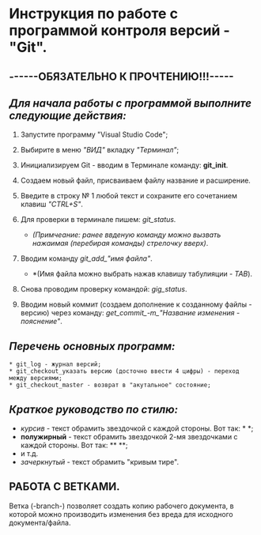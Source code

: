# Инструкция по работе с программой контроля версий - **"Git".**
## ------**ОБЯЗАТЕЛЬНО К ПРОЧТЕНИЮ!!!**-----
              
## *Для начала работы с программой выполните следующие действия:*
1. Запустите программу "Visual Studio Code";
2. Выбирите в меню *"ВИД"* вкладку *"Терминал"*;
3. Инициализируем Git - вводим в Терминале команду: **git_init**.
4. Создаем новый файл, присваиваем файлу название и расширение.
5. Введите в строку № 1 любой текст и сохраните его сочетанием клавиш *"CTRL+S"*.
6. Для проверки в терминале пишем: *git_status.* 

     * *(Примчеание: ранее ввденую команду можно вызвать нажаимая (перебирая команды) стрелочку вверх)*.

7. Вводим команду *git_add_"имя файла"*.
      
      * *(Имя файла можно выбрать нажав клавишу табулияции - *TAB*).

8. Снова проводим проверку командой: *gig_status*.
9. Вводим новый коммит (создаем дополнение к созданному файлы - версию) через команду: *get_commit_-m_"Название изменения - пояснение"*.

## *Перечень основных программ:*
   
    * git_log - журнал версий;
    * git_checkout_указать версию (досточно ввести 4 цифры) - переход между версиями;
    * git_checkout_master - возврат в "акутальное" состояние;

## *Краткое руководство по стилю:*

*  *курсив* - текст обрамить звездочкой с каждой стороны. Вот так: * *;
*  **полужирный** - текст обрамить звездочкой 2-мя звездочками с каждой стороны. Вот так: ** **;
* и т.д.
* *зачеркнутый* - текст обрамить "кривым тире".

## РАБОТА С ВЕТКАМИ.

  Ветка (-branch-) позволяет создать  копию рабочего документа, в которой можно производить изменения без вреда для исходного документа/файла.

    